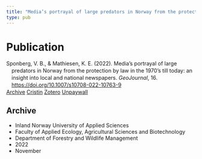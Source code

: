 ```yaml
---
title: "Media’s portrayal of large predators in Norway from the protection by law in the 1970’s till today: an insight into local and national newspapers"
type: pub
---
```

<h1>Publication</h1>
<article id="csl-bib-container-Z6S5MGX7" class="csl-bib-container">
  <div class="csl-bib-body" style="line-height: 1.35; padding-left: 1em; text-indent:-1em;">
  <div class="csl-entry">Sponberg, V. B., &amp; Mathiesen, K. E. (2022). Media&#x2019;s portrayal of large predators in Norway from the protection by law in the 1970&#x2019;s till today: an insight into local and national newspapers. <i>GeoJournal</i>, 16. <a href="https://doi.org/10.1007/s10708-022-10763-9">https://doi.org/10.1007/s10708-022-10763-9</a></div>
</div>
  <div class="csl-bib-buttons">
    <a href="#taxonomy-article-Z6S5MGX7" class="csl-bib-button">Archive</a>
    <a href="https://app.cristin.no/results/show.jsf?id=2075045" alt="Cristin URL" class="csl-bib-button">Cristin</a>
    <a href="http://zotero.org/groups/5022929/items/Z6S5MGX7" alt="Zotero URL" class="csl-bib-button">Zotero</a>
    <a href="https://link.springer.com/content/pdf/10.1007/s10708-022-10763-9.pdf" class="csl-bib-button">Unpaywall</a>
  </div>
  <div id="csl-bib-meta-container-Z6S5MGX7"></div>
</article>
<div id="csl-bib-meta-Z6S5MGX7" class="csl-bib-meta">
  <article id="taxonomy-article-Z6S5MGX7" class="taxonomy-article">
    <h1>Archive</h1>
    <ul>
      <li>Inland Norway University of Applied Sciences</li>
      <li>Faculty of Applied Ecology, Agricultural Sciences and Biotechnology</li>
      <li>Department of Forestry and Wildlife Management</li>
      <li>2022</li>
      <li>November</li>
    </ul>
  </article>
</div>

